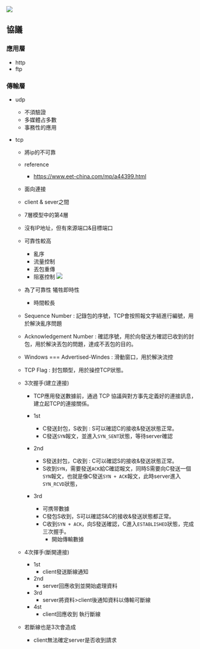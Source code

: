 ![](https://i.imgur.com/bH0AwlE.png)
## 協議
### 應用層
- http
- ftp
### 傳輸層
- udp
    - 不須驗證
    - 多媒體占多數
    - 事務性的應用
    
- tcp
    - 將ip的不可靠
    - reference
        - https://www.eet-china.com/mp/a44399.html
    - 面向連接
    - client & sever之間
    - 7層模型中的第4層
    - 沒有IP地址，但有來源端口&目標端口
    - 可靠性較高
        - 亂序
        - 流量控制
        - 丟包重傳
        - 阻塞控制
        ![](https://i.imgur.com/wobfnZL.jpg)
    - 為了可靠性 犧牲即時性
        - 時間較長
    - Sequence Number : 記錄包的序號，TCP會按照報文字結進行編號，用於解決亂序問題
    - Acknowledgement Number : 確認序號，用於向發送方確認已收到的封包，用於解決丟包的問題，達成不丟包的目的。
    - Windows === Advertised-Windes : 滑動窗口，用於解決流控
    - TCP Flag : 封包類型，用於操控TCP狀態。

    - 3次握手(建立連接)
        - TCP應用發送數據前，通過 TCP 協議與對方事先定義好的連接訊息，建立起TCP的連接關係。

        - 1st
        	- C發送封包，S收到 : S可以確認C的接收&發送狀態正常。 
        	- C發送```SYN```報文，並進入```SYN_SENT```狀態，等待server確認
        - 2nd
            - S發送封包，C收到 : C可以確認S的接收&發送狀態正常。
            - S收到```SYN```，需要發送```ACK```給C確認報文，同時S需要向C發送一個```SYN```報文，也就是像C發送```SYN + ACK```報文，此時server進入```SYN_RCVD```狀態，
        - 3rd
            - 可携带數據
            - C發包S收到，S可以確認S&C的接收&發送狀態都正常。
            - C收到```SYN + ACK```，向S發送確認，C進入```ESTABLISHED```狀態，完成三次握手。
                - 開始傳輸數據
    - 4次揮手(斷開連接)
        - 1st
            - client發送斷線通知
        - 2nd
            - server回應收到並開始處理資料
        - 3rd
            - server將資料>client後通知資料以傳輸可斷線
        - 4st
            - client回應收到 執行斷線
    - 若斷線也是3次會造成
        - client無法確定server是否收到請求
    
    
